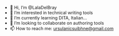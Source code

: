 - 👋 Hi, I’m @LalaDelBray
- 👀 I’m interested in technical writing tools 
- 🌱 I’m currently learning DITA, Italian... 
- 💞️ I’m looking to collaborate on authoring tools 
- 📫 How to reach me: ursulanicsuibhne@gmail.com

<!---
LalaDelBray/LalaDelBray is a ✨ special ✨ repository because its `README.md` (this file) appears on your GitHub profile.
You can click the Preview link to take a look at your changes.
--->
